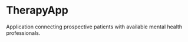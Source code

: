 # TherapyApp
Application connecting prospective patients with available mental health professionals.
